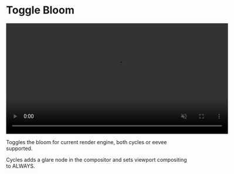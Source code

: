 # Toggle Bloom

<video controls autoplay loop muted style="width: 120%;">
  <source src="/gifs/toggle_bloom.mp4" type="video/mp4">
</video>

<br>

Toggles the bloom for current render engine, both cycles or eevee supported.

Cycles adds a glare node in the compositor and sets viewport compositing to ALWAYS.
